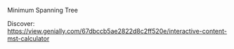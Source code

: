 Minimum Spanning Tree

Discover:
https://view.genially.com/67dbccb5ae2822d8c2ff520e/interactive-content-mst-calculator
